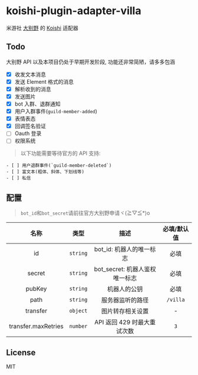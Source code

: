 # koishi-plugin-adapter-villa

米游社 [大别野](https://dby.miyoushe.com) 的 [Koishi](https://koishi.chat) 适配器

## Todo

大别野 API 以及本项目仍处于早期开发阶段, 功能还非常简陋，请多多包涵

- [x] 收发文本消息
- [x] 发送 Element 格式的消息
- [x] 解析收到的消息
- [x] 发送图片
- [x] bot 入群、退群通知
- [x] 用户入群事件(`guild-member-added`)
- [x] 表情表态
- [x] 回调签名验证
- [ ] Oauth 登录
- [ ] 权限系统

> 以下功能需要等待官方的 API 支持:

    - [ ] 用户退群事件(`guild-member-deleted`)
    - [ ] 富文本(粗体、斜体、下划线等)
    - [ ] 私信

## 配置

> `bot_id`和`bot_secret`请前往官方大别野申请ヾ(≧▽≦\*)o

|        名称         |   类型   |              描述              | 必填/默认值 |
| :-----------------: | :------: | :----------------------------: | :---------: |
|         id          | `string` |    bot_id: 机器人的唯一标志    |    必填     |
|       secret        | `string` | bot_secret: 机器人鉴权唯一标志 |    必填     |
|       pubKey        | `string` |          机器人的公钥          |    必填     |
|        path         | `string` |        服务器监听的路径        |  `/villa`   |
|      transfer       | `object` |        图片转存相关设置        |      -      |
| transfer.maxRetries | `number` |  API 返回 429 时最大重试次数   |     `3`     |

## License

MIT

